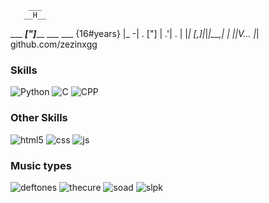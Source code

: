 >
        ___
       __H__
 ___ ___["]_____ ___ ___  {16#years}
|_ -| . ["]     | .'| . |
|___|_  [,]_|_|_|__,|  _|
      |_|V...       |_|   github.com/zezinxgg

### Skills

![Python](https://img.shields.io/badge/Python-14354C?style=for-the-badge&logo=python&logoColor=white)
![C](https://img.shields.io/badge/C%23-239120?style=for-the-badge&logo=c-sharp&logoColor=white)
![CPP](https://img.shields.io/badge/C%2B%2B-00599C?style=for-the-badge&logo=c%2B%2B&logoColor=white)

### Other Skills

![html5](https://img.shields.io/badge/HTML5-E34F26?style=for-the-badge&logo=html5&logoColor=white)
![css](https://img.shields.io/badge/CSS3-1572B6?style=for-the-badge&logo=css3&logoColor=white)
![js](https://img.shields.io/badge/JavaScript-F7DF1E?style=for-the-badge&logo=javascript&logoColor=black)

### Music types
![deftones](https://external-media.spacehey.net/media/sJMw7gnXLJaV1XTuCh-B7YbrAqPH6RcmVn5ONAMGpM7I=/https://64.media.tumblr.com/6d12a2374206fe6e8fde0798e3e32894/b4a8996229d50d4f-94/s250x400/3acc1cd69506129cb3b230f1a2d5765969d5869c.gifv)
![thecure](https://external-media.spacehey.net/media/sKJhDrgmw2OW1m-YBI3BsuSxi8yz5cxljepK86k60sVQ=/https://64.media.tumblr.com/a1f97e46974400965ba58cf4eda4d584/72e2590fb9e2f26c-6a/s250x400/b8885434e1275144f85567404fd2f66debfcf77e.gifv)
![soad](https://external-media.spacehey.net/media/sz-AME1ftelJKEHSS2qg3h40SZwcp0QA8b7AOsy9T-nI=/https://64.media.tumblr.com/5818a12cbc6ac2edd6bc5b7ca83a9d50/72e2590fb9e2f26c-ef/s250x400/ac7997e21da832e7f1e139b03e204a39a35347e1.jpg)
![slpk](https://external-media.spacehey.net/media/squiqhv8Pqkz1JzxQTT7vNpe6Qo84AT63EsOfGKAW2kE=/https://64.media.tumblr.com/bbc4730f656fba39a69011e870e9138f/1d21b59515167269-2b/s250x400/a2e6e3ce878382d8e8c38932b17ff1d2e3adc37d.gifv)
